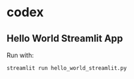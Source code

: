 # codex

## Hello World Streamlit App

Run with:
```bash
streamlit run hello_world_streamlit.py
```
